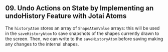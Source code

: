 ## 09. Undo Actions on State by Implementing an undoHistory Feature with Jotai Atoms

<Timestamp start="0:30" end="0:45">

The `historyAtom` stores an array of `ShapeAtomValue` arrays: this will be used in the `saveHistoryAtom` to save snapshots of the shapes currently drawn to the screen. Then, we can write to the `saveHistoryAtom` before saving making any changes to the internal shapes.

</Timestamp>
